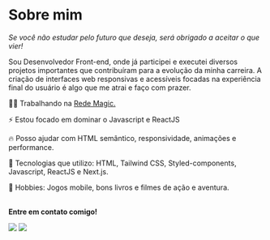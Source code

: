 # Sobre mim

_Se você não estudar pelo futuro que deseja, será obrigado a aceitar o que vier!_
<br>

Sou Desenvolvedor Front-end, onde já participei e executei diversos projetos importantes que contribuíram para a evolução da minha carreira. A criação de interfaces web responsivas e acessíveis focadas na experiência final do usuário é algo que me atrai e faço com prazer.
</br>

👨‍💻 Trabalhando na <a href="https://www.redemagic.com/" target="_blank">Rede Magic.</a>

⚡ Estou focado em dominar o Javascript e ReactJS

🔥 Posso ajudar com HTML semântico, responsividade, animações e performance.

🚀 Tecnologias que utilizo: HTML, Tailwind CSS, Styled-components, Javascript, ReactJS e Next.js.

💬 Hobbies: Jogos mobile, bons livros e filmes de ação e aventura.

<br/>
<strong>Entre em contato comigo!</strong>
<p align="left">
  <a href="https://www.linkedin.com/in/ewertonbn" target="_blank" alt="LinkedIn"><img src="https://img.shields.io/badge/-LinkedIn-blue?style=flat-square&logo=Linkedin&logoColor=white&link=https://www.linkedin.com/in/ewertonbn"></a>  
  <a href="mailto:ewertonbn.dev@gmail.com" alt="Email"><img src="https://img.shields.io/badge/-Gmail-c14438?style=flat-square&logo=Gmail&logoColor=white&link=mailto:ewerttonbn@gmail.com"></a>  
</p>
